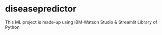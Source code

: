 # diseasepredictor
This ML project is made-up using IBM-Watson Studio &amp; Streamlit Library of Python  
